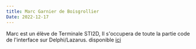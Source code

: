 ```yaml
---
title: Marc Garnier de Boisgrollier
Date: 2022-12-17
---
```

Marc est un élève de Terminale STI2D, 
Il s'occupera de toute la partie code de l'interface sur Delphi/Lazarus.
disponible [ici](https://stistlouis.netlify.app/posts/cnc/code/)

